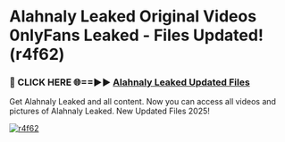 # Alahnaly Leaked Original Videos 0nlyFans Leaked - Files Updated! (r4f62)

<h3>🔴 CLICK HERE 🌐==►► <a href="https://tinyurl.com/2jnfzry5" rel="nofollow">Alahnaly Leaked Updated Files</a></h3>

Get Alahnaly Leaked and all content. Now you can access all videos and pictures of Alahnaly Leaked. New Updated Files 2025!

[![r4f62](https://i.imgur.com/GyGTBgg.gif)](https://tinyurl.com/2jnfzry5)
